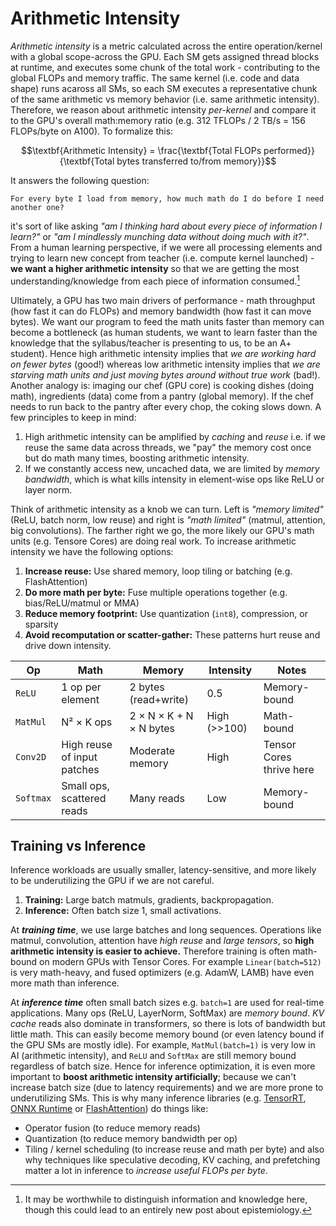 # Arithmetic Intensity

_Arithmetic intensity_ is a metric calculated across the entire operation/kernel with a global scope-across the GPU. Each SM gets assigned thread blocks at runtime, and executes some chunk of the total work - contributing to the global FLOPs and memory traffic. The same kernel (i.e. code and data shape) runs acaross all SMs, so each SM executes a representative chunk of the same arithmetic vs memory behavior (i.e. same arithmetic intensity). Therefore, we reason about arithmetic intensity _per-kernel_ and compare it to the GPU's overall math:memory ratio (e.g. 312 TFLOPs / 2 TB/s = 156 FLOPs/byte on A100). To formalize this:

$$\textbf{Arithmetic Intensity} = \frac{\textbf{Total FLOPs performed}}{\textbf{Total bytes transferred to/from memory}}$$

It answers the following question:
```
For every byte I load from memory, how much math do I do before I need another one?
```
it's sort of like asking _"am I thinking hard about every piece of information I learn?"_ or _"am I mindlessly munching data without doing much with it?"_. From a human learning perspective, if we were all processing elements and trying to learn new concept from teacher (i.e. compute kernel launched) - **we want a higher arithmetic intensity** so that we are getting the most understanding/knowledge from each piece of information consumed.[^1] 

Ultimately, a GPU has two main drivers of performance - math throughput (how fast it can do FLOPs) and memory bandwidth (how fast it can move bytes). We want our program to feed the math units faster than memory can become a bottleneck (as human students, we want to learn faster than the knowledge that the syllabus/teacher is presenting to us, to be an A+ student). Hence high arithmetic intensity implies that _we are working hard on fewer bytes_ (good!) whereas low arithmetic intensity implies that _we are starving math units and just moving bytes around without true work_ (bad!). Another analogy is: imaging our chef (GPU core) is cooking dishes (doing math), ingredients (data) come from a pantry (global memory). If the chef needs to run back to the pantry after every chop, the coking slows down. A few principles to keep in mind:

1. High arithmetic intensity can be amplified by _caching_ and _reuse_ i.e. if we reuse the same data across threads, we "pay" the memory cost once but do math many times, boosting arithmetic intensity.
2. If we constantly access new, uncached data, we are limited by _memory bandwidth_, which is what kills intensity in element-wise ops like ReLU or layer norm. 

Think of arithmetic intensity as a knob we can turn. Left is _"memory limited"_ (ReLU, batch norm, low reuse) and right is _"math limited"_ (matmul, attention, big convolutions). The farther right we go, the more likely our GPU's math units (e.g. Tensore Cores) are doing real work. To increase arithmetic intensity we have the following options:

1. **Increase reuse:** Use shared memory, loop tiling or batching (e.g. FlashAttention)
2. **Do more math per byte:** Fuse multiple operations together (e.g. bias/ReLU/matmul or MMA)
3. **Reduce memory footprint:** Use quantization (`int8`), compression, or sparsity
4. **Avoid recomputation or scatter-gather:** These patterns hurt reuse and drive down intensity.

| Op        | Math                        | Memory                  | Intensity    | Notes                    |
|-----------|-----------------------------|--------------------------|--------------|--------------------------|
| `ReLU`    | 1 op per element            | 2 bytes (read+write)     | 0.5          | Memory-bound             |
| `MatMul`  | N² × K ops                  | 2 × N × K + N × N bytes  | High (>>100) | Math-bound               |
| `Conv2D`  | High reuse of input patches | Moderate memory          | High         | Tensor Cores thrive here |
| `Softmax` | Small ops, scattered reads  | Many reads               | Low          | Memory-bound             |

## Training vs Inference

Inference workloads are usually smaller, latency-sensitive, and more likely to be underutilizing the GPU if we are not careful. 
1. **Training:** Large batch matmuls, gradients, backpropagation. 
2. **Inference:** Often batch size 1, small activations. 

At _**training time**_, we use large batches and long sequences. Operations like matmul, convolution, attention have _high reuse_ and _large tensors_, so **high arithmetic intensity is easier to achieve.** Therefore training is often math-bound on modern GPUs with Tensor Cores. For example `Linear(batch=512)` is very math-heavy, and fused optimizers (e.g. AdamW, LAMB) have even more math than inference. 

At _**inference time**_ often small batch sizes e.g. `batch=1` are used for real-time applications. Many ops (ReLU, LayerNorm, SoftMax) are _memory bound_. _KV cache_ reads also dominate in transformers, so there is lots of bandwidth but little math. This can easily become memory bound (or even latency bound if the GPU SMs are mostly idle). For example, `MatMul(batch=1)` is very low in AI (arithmetic intensity), and `ReLU` and `SoftMax` are still memory bound regardless of batch size. Hence for inference optimization, it is even more important to **boost arithmetic intensity artificially**; because we can't increase batch size (due to latency requirements) and we are more prone to underutilizing SMs. This is why many inference libraries (e.g. [TensorRT](https://github.com/brucechanglongxu/TensorRT-LLM), [ONNX Runtime](https://github.com/brucechanglongxu/onnxruntime) or [FlashAttention](https://github.com/brucechanglongxu/flash-attention)) do things like:
- Operator fusion (to reduce memory reads)
- Quantization (to reduce memory bandwidth per op)
- Tiling / kernel scheduling (to increase reuse and math per byte)
and also why techniques like speculative decoding, KV caching, and prefetching matter a lot in inference to _increase useful FLOPs per byte_. 

[^1]: It may be worthwhile to distinguish information and knowledge here, though this could lead to an entirely new post about epistemiology. 
